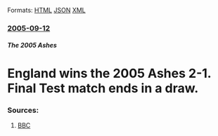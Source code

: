 
Formats: [HTML](/news/2005/09/12/england-wins-the-2005-ashes-2-1-final-test-match-ends-in-a-draw.html)  [JSON](/news/2005/09/12/england-wins-the-2005-ashes-2-1-final-test-match-ends-in-a-draw.json)  [XML](/news/2005/09/12/england-wins-the-2005-ashes-2-1-final-test-match-ends-in-a-draw.xml)  

### [2005-09-12](/news/2005/09/12/index.md)

##### The 2005 Ashes
#  England wins the 2005 Ashes 2-1. Final Test match ends in a draw. 




### Sources:

1. [BBC](http://news.bbc.co.uk/sport2/hi/cricket/4237610.stm)
